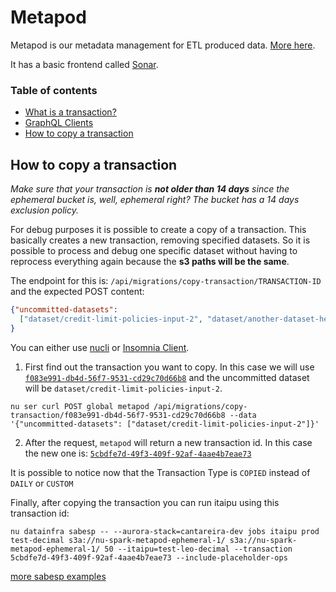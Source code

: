 # Metapod

Metapod is our metadata management for ETL produced data. [More here](https://github.com/nubank/metapod#background).

It has a basic frontend called [Sonar](https://github.com/nubank/sonar-js).

### Table of contents

- [What is a transaction?](glossary.md#transaction)
- [GraphQL Clients](ops/graphql_clients.md)
- [How to copy a transaction](#how-to-copy-a-transaction)

## How to copy a transaction

*Make sure that your transaction is **not older than 14 days** since the ephemeral bucket is, well, ephemeral right? The bucket has a 14 days exclusion policy.*

For debug purposes it is possible to create a copy of a transaction. This basically creates a new transaction, removing specified datasets. So it is possible to process and debug one specific dataset without having to reprocess everything again because the **s3 paths will be the same**.

The endpoint for this is: `/api/migrations/copy-transaction/TRANSACTION-ID` and the expected POST content:
```json
{"uncommitted-datasets":
  ["dataset/credit-limit-policies-input-2", "dataset/another-dataset-here"]
}
```

You can either use [nucli](https://github.com/nubank/nucli) or [Insomnia Client](ops/graphql_clients.md#insomnia-client).

1) First find out the transaction you want to copy. In this case we will use [`f083e991-db4d-56f7-9531-cd29c70d66b8`](https://backoffice.nubank.com.br/sonar-js/#/sonar-js/transactions/f083e991-db4d-56f7-9531-cd29c70d66b8) and the uncommitted dataset will be `dataset/credit-limit-policies-input-2`.

```shell
nu ser curl POST global metapod /api/migrations/copy-transaction/f083e991-db4d-56f7-9531-cd29c70d66b8 --data '{"uncommitted-datasets": ["dataset/credit-limit-policies-input-2"]}'
```

2) After the request, `metapod` will return a new transaction id. In this case the new one is: [`5cbdfe7d-49f3-409f-92af-4aae4b7eae73`](https://backoffice.nubank.com.br/sonar-js/#/sonar-js/transactions/5cbdfe7d-49f3-409f-92af-4aae4b7eae73)

It is possible to notice now that the Transaction Type is `COPIED` instead of `DAILY` or `CUSTOM`

Finally, after copying the transaction you can run itaipu using this transaction id:

```shell
nu datainfra sabesp -- --aurora-stack=cantareira-dev jobs itaipu prod test-decimal s3a://nu-spark-metapod-ephemeral-1/ s3a://nu-spark-metapod-ephemeral-1/ 50 --itaipu=test-leo-decimal --transaction 5cbdfe7d-49f3-409f-92af-4aae4b7eae73 --include-placeholder-ops
```

[more sabesp examples](cli_examples.md#data-infra-cli-sabesp-examples)
